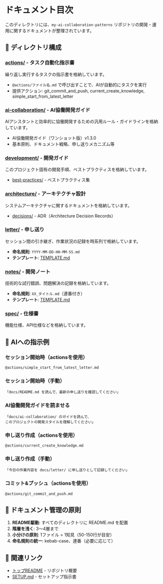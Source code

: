 # ドキュメント目次

このディレクトリには、`my-ai-collaboration-patterns` リポジトリの開発・運用に関するドキュメントが整理されています。

## 📂 ディレクトリ構成

### [actions/](./actions/) - タスク自動化指示書
繰り返し実行するタスクの指示書を格納しています。

- `@actions/ファイル名.md` で呼び出すことで、AIが自動的にタスクを実行
- 提供アクション: git_commit_and_push, current_create_knowledge, simple_start_from_latest_letter

### [ai-collaboration/](./ai-collaboration/) - AI協働開発ガイド
AIアシスタントと効率的に協働開発するための汎用ルール・ガイドラインを格納しています。

- AI協働開発ガイド（ワンショット版）v1.3.0
- 基本原則、ドキュメント戦略、申し送りメカニズム等

### [development/](./development/) - 開発ガイド
このプロジェクト固有の開発手順、ベストプラクティスを格納しています。

- [best-practices/](./development/best-practices/) - ベストプラクティス集

### [architecture/](./architecture/) - アーキテクチャ設計
システムアーキテクチャに関するドキュメントを格納しています。

- [decisions/](./architecture/decisions/) - ADR（Architecture Decision Records）

### [letter/](./letter/) - 申し送り
セッション間の引き継ぎ、作業状況の記録を時系列で格納しています。

- **命名規則**: `YYYY-MM-DD-HH-MM-SS.md`
- **テンプレート**: [TEMPLATE.md](./letter/TEMPLATE.md)

### [notes/](./notes/) - 開発ノート
技術的な試行錯誤、問題解決の記録を格納しています。

- **命名規則**: `XX_タイトル.md`（連番付き）
- **テンプレート**: [TEMPLATE.md](./notes/TEMPLATE.md)

### [spec/](./spec/) - 仕様書
機能仕様、API仕様などを格納しています。

## 🤖 AIへの指示例

### セッション開始時（actionsを使用）
```
@actions/simple_start_from_latest_letter.md
```

### セッション開始時（手動）
```
「docs/README.md を読んで、最新の申し送りを確認してください」
```

### AI協働開発ガイドを読ませる
```
「docs/ai-collaboration/ のガイドを読んで、
このプロジェクトの開発スタイルを理解してください」
```

### 申し送り作成（actionsを使用）
```
@actions/current_create_knowledge.md
```

### 申し送り作成（手動）
```
「今日の作業内容を docs/letter/ に申し送りとして記録してください」
```

### コミット&プッシュ（actionsを使用）
```
@actions/git_commit_and_push.md
```

## 📝 ドキュメント管理の原則

1. **README駆動**: すべてのディレクトリに README.md を配置
2. **階層を浅く**: 3〜4層まで
3. **小分けの原則**: 1ファイル = 1知見（50-150行が目安）
4. **命名規則の統一**: kebab-case、連番（必要に応じて）

## 🔗 関連リンク

- [トップREADME](../README.md) - リポジトリ概要
- [SETUP.md](../SETUP.md) - セットアップ指示書
